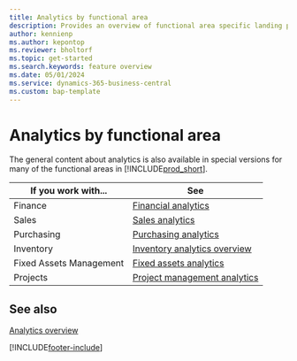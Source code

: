 ```yaml
---
title: Analytics by functional area
description: Provides an overview of functional area specific landing pages for analytics in Business Central.
author: kennienp
ms.author: kepontop
ms.reviewer: bholtorf
ms.topic: get-started
ms.search.keywords: feature overview
ms.date: 05/01/2024
ms.service: dynamics-365-business-central
ms.custom: bap-template
---
```


# Analytics by functional area

The general content about analytics is also available in special versions for many of the functional areas in [!INCLUDE[prod_short](includes/prod_short.md)]. 

| If you work with... | See |
| --- | --- |
| Finance | [Financial analytics](bi.md) |
| Sales | [Sales analytics](sales-analytics-overview.md) |
| Purchasing | [Purchasing analytics](purchasing-analytics-overview.md) |
| Inventory | [Inventory analytics overview](inventory-analytics-overview.md) |
| Fixed Assets Management | [Fixed assets analytics](fa-analytics-overview.md) |
| Projects | [Project management analytics](projects-analytics-overview.md) |


## See also

[Analytics overview](reports-bi-reporting.md)  

[!INCLUDE[footer-include](includes/footer-banner.md)]
